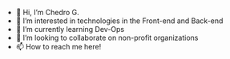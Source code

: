 - 👋 Hi, I’m Chedro G.
- 👀 I’m interested in technologies in the Front-end and Back-end
- 🌱 I’m currently learning Dev-Ops
- 💞️ I’m looking to collaborate on non-profit organizations
- 📫 How to reach me here! 

<!---
chegiorRev/chegiorRev is a ✨ special ✨ repository because its `README.md` (this file) appears on your GitHub profile.
You can click the Preview link to take a look at your changes.
--->
